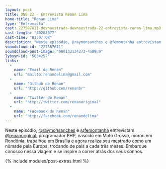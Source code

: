 ```yaml
---
layout: post
title: DNE 22 - Entrevista Renan Lima
home-title: "Renan Lima"
type: "Entrevista"
cast: 227587611-devnaestrada-devnaestrada-22-entrevista-renan-lima.mp3
cast-length: "40282677"
cast-time: "01:07:08"
description: "Neste episódio, @raymonsanches e @femontanha entrevistam @renanoriginal, programador PHP, nascido em Mato Grosso, morou em Rondônia, trabalhou em Brasília e agora realiza seu mestrado como um nômade pela Europa, trocando de país a cada três meses. Embarque conosco nessa viagem e se inspire a correr atrás dos seus sonhos."
soundcloud-id: "227587611"
soundcloud-post-image: "000132134273-4a09u9"
lybsyn-id: "5634257"
links:
  -
    name: "Email do Renan"
    url: "mailto:renandelima@gmail.com"
  -
    name: "Github do Renan"
    url: "http://github.com/renanbr"
  -
    name: "Twitter do Renan"
    url: "http://twitter.com/renanoriginal"
  -
    name: "Facebook do Renan"
    url: "http://facebook.com/renandelima"
---
```


Neste episódio, [@raymonsanches](http://twitter.com/raymonsanches) e [@femontanha](http://twitter.com/femontanha) entrevistam [@renanoriginal](http://twitter.com/renanoriginal), programador PHP, nascido em Mato Grosso, morou em Rondônia, trabalhou em Brasília e agora realiza seu mestrado como um nômade pela Europa, trocando de país a cada três meses. Embarque conosco nessa viagem e se inspire a correr atrás dos seus sonhos.

{% include modules/post-extras.html %}
